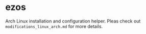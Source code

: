 # ezos
Arch Linux installation and configuration helper.
Pleas check out ```modifications_linux_arch.md``` for more details.
